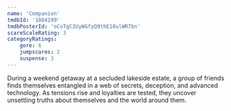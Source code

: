```yaml
---
name: 'Companion'
tmdbId: '1084199'
tmdbPosterId: 'oCoTgC3UyWGfyQ9thE10ulWR7bn'
scareScaleRating: 3
categoryRatings: 
    gore: 6
    jumpscares: 2
    suspense: 3
---
```

During a weekend getaway at a secluded lakeside estate, a group of friends finds themselves entangled in a web of secrets, deception, and advanced technology. As tensions rise and loyalties are tested, they uncover unsettling truths about themselves and the world around them.
